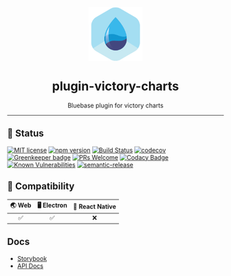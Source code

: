 <div align="center">
	<img width=125 height=125 src="assets/common/logo.png">
  <h1>
		plugin-victory-charts
	</h1>
  <p>Bluebase plugin for victory charts</p>
</div>

<hr />

## 🎊 Status

[![MIT license](https://img.shields.io/badge/license-MIT-brightgreen.svg)](http://opensource.org/licenses/MIT)
[![npm version](https://img.shields.io/npm/v/@bluebase/plugin-victory-charts.svg?style=flat)](https://npmjs.org/package/@bluebase/plugin-victory-charts "View this project on npm")
[![Build Status](https://travis-ci.com/BluebaseJS/plugin-victory-charts.svg?branch=master)](https://travis-ci.com/BluebaseJS/plugin-victory-charts)
[![codecov](https://codecov.io/gh/BluebaseJS/plugin-victory-charts/branch/master/graph/badge.svg)](https://codecov.io/gh/BluebaseJS/plugin-victory-charts)
[![Greenkeeper badge](https://badges.greenkeeper.io/BluebaseJS/plugin-victory-charts.svg)](https://greenkeeper.io/) [![PRs Welcome](https://img.shields.io/badge/PRs-welcome-brightgreen.svg)](https://github.com/BluebaseJS/plugin-victory-charts/blob/master/CONTRIBUTING.md)
[![Codacy Badge](https://api.codacy.com/project/badge/Grade/3c79162871414b6aa7c15d1a423adeca)](https://www.codacy.com/app/BluebaseJS/plugin-victory-charts?utm_source=github.com&amp;utm_medium=referral&amp;utm_content=BluebaseJS/plugin-victory-charts&amp;utm_campaign=Badge_Grade)
[![Known Vulnerabilities](https://snyk.io/test/github/BluebaseJS/plugin-victory-charts/badge.svg)](https://snyk.io/test/github/BluebaseJS/plugin-victory-charts)
[![semantic-release](https://img.shields.io/badge/%20%20%F0%9F%93%A6%F0%9F%9A%80-semantic--release-e10079.svg)](https://github.com/semantic-release/semantic-release)

## 🤝 Compatibility

| 🌏 Web | 🖥 Electron | 📱 React Native |
| :---: | :--------: | :------------: |
|✅|✅|❌|

## Docs

- [Storybook](https://BluebaseJS.github.io/plugin-victory-charts/storybook/)
- [API Docs](https://BluebaseJS.github.io/plugin-victory-charts/)